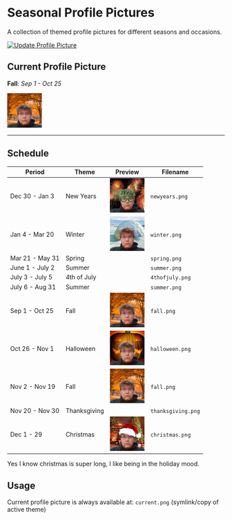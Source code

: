 # Seasonal Profile Pictures

A collection of themed profile pictures for different seasons and occasions.

[![Update Profile Picture](https://github.com/NerdAler1/Profile-Pictures/actions/workflows/update-profile.yml/badge.svg)](https://github.com/NerdAler1/Profile-Pictures/actions/workflows/update-profile.yml)

## Current Profile Picture
**Fall**: *Sep 1 - Oct 25*

![Current Profile](current.png)

---

## Schedule

| Period | Theme | Preview | Filename |
|--------|-------|---------|----------|
| Dec 30 - Jan 3 | New Years | ![](Holidays/newyears.png) | `newyears.png` |
| Jan 4 - Mar 20 | Winter | ![](Seasons/winter.png) | `winter.png` |
| Mar 21 - May 31 | Spring | ![]() | `spring.png` |
| June 1 - July 2 | Summer | ![]() | `summer.png` |
| July 3 - July 5 | 4th of July | ![]() | `4thofjuly.png` |
| July 6 - Aug 31 | Summer | ![]() | `summer.png` | 
| Sep 1 - Oct 25 | Fall | ![](Seasons/fall.png) | `fall.png` |
| Oct 26 - Nov 1 | Halloween | ![](Holidays/halloween.png) | `halloween.png` |
| Nov 2 - Nov 19 | Fall | ![](Seasons/fall.png) | `fall.png` |
| Nov 20 - Nov 30 | Thanksgiving | ![]() | `thanksgiving.png`|
| Dec 1 - 29 | Christmas | ![](Holidays/christmas.png) | `christmas.png` | # Yes I like 

Yes I know christmas is super long, I like being in the holiday mood.

## Usage
Current profile picture is always available at: `current.png` (symlink/copy of active theme)